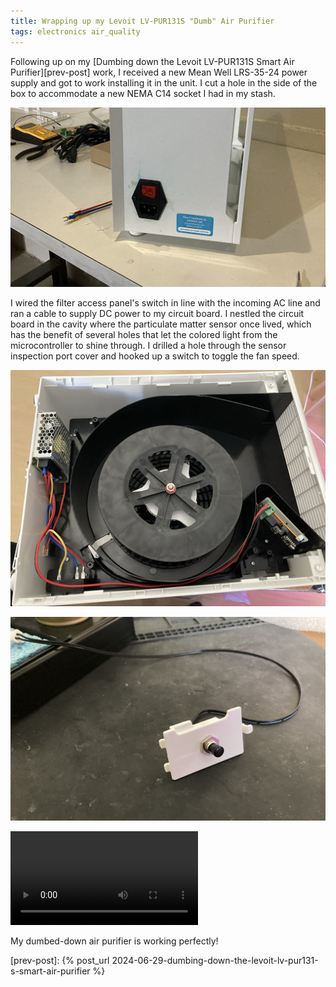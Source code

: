 ```yaml
---
title: Wrapping up my Levoit LV-PUR131S "Dumb" Air Purifier
tags: electronics air_quality
---
```


Following up on my [Dumbing down the Levoit LV-PUR131S Smart Air Purifier][prev-post] work, I received a new Mean Well LRS-35-24 power supply and got to work installing it in the unit. I cut a hole in the side of the box to accommodate a new NEMA C14 socket I had in my stash.

![Photo of new NEMA power socket](/assets/wrapping-up-air-purifier/new-nema-socket.png)

I wired the filter access panel's switch in line with the incoming AC line and ran a cable to supply DC power to my circuit board. I nestled the circuit board in the cavity where the particulate matter sensor once lived, which has the benefit of several holes that let the colored light from the microcontroller to shine through. I drilled a hole through the sensor inspection port cover and hooked up a switch to toggle the fan speed.

![Photo of open filter unit with new power supply and circuit board mounted](/assets/wrapping-up-air-purifier/internals.png)

![Photo of switch installed in sensor inspection port cover](/assets/wrapping-up-air-purifier/new-switch.png)

<video alt="Video of pressing the button with changing lights visible through the existing holes in the case" controls>
  <source src="/assets/wrapping-up-air-purifier/colors.mp4" type="video/mp4">
  Your browser does not support the video tag.
</video>

My dumbed-down air purifier is working perfectly!

[prev-post]: {% post_url 2024-06-29-dumbing-down-the-levoit-lv-pur131-s-smart-air-purifier %}
